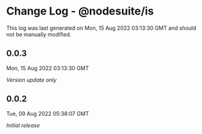 # Change Log - @nodesuite/is

This log was last generated on Mon, 15 Aug 2022 03:13:30 GMT and should not be manually modified.

## 0.0.3
Mon, 15 Aug 2022 03:13:30 GMT

_Version update only_

## 0.0.2
Tue, 09 Aug 2022 05:38:07 GMT

_Initial release_

